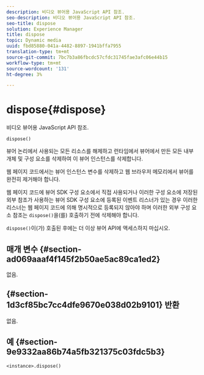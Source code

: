 ```yaml
---
description: 비디오 뷰어용 JavaScript API 참조.
seo-description: 비디오 뷰어용 JavaScript API 참조.
seo-title: dispose
solution: Experience Manager
title: dispose
topic: Dynamic media
uuid: fbd85880-041a-4482-8897-1941bffa7955
translation-type: tm+mt
source-git-commit: 7bc7b3a86fbcdc57cfdc31745fae3afc06e44b15
workflow-type: tm+mt
source-wordcount: '131'
ht-degree: 3%

---
```



# dispose{#dispose}

비디오 뷰어용 JavaScript API 참조.

`dispose()`

뷰어 논리에서 사용되는 모든 리소스를 해제하고 런타임에서 뷰어에서 만든 모든 내부 개체 및 구성 요소를 삭제하여 이 뷰어 인스턴스를 삭제합니다.

웹 페이지 코드에서는 뷰어 인스턴스 변수를 삭제하고 웹 브라우저 메모리에서 뷰어를 완전히 제거해야 합니다.

웹 페이지 코드에 뷰어 SDK 구성 요소에서 직접 사용되거나 이러한 구성 요소에 저장된 외부 참조가 사용하는 뷰어 SDK 구성 요소에 등록된 이벤트 리스너가 있는 경우 이러한 리스너는 웹 페이지 코드에 의해 명시적으로 등록되지 않아야 하며 이러한 외부 구성 요소 참조는 `dispose()`을(를) 호출하기 전에 삭제해야 합니다.

`dispose()`이(가) 호출된 후에는 더 이상 뷰어 API에 액세스하지 마십시오.

## 매개 변수 {#section-ad069aaaf4f145f2b50ae5ac89ca1ed2}

없음.

## {#section-1d3cf85bc7cc4dfe9670e038d02b9101} 반환

없음.

## 예 {#section-9e9332aa86b74a5fb321375c03fdc5b3}

```
<instance>.dispose()
```

